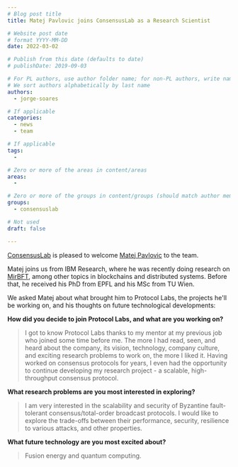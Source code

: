 ```yaml
---
# Blog post title
title: Matej Pavlovic joins ConsensusLab as a Research Scientist

# Website post date
# format YYYY-MM-DD
date: 2022-03-02

# Publish from this date (defaults to date)
# publishDate: 2019-09-03

# For PL authors, use author folder name; for non-PL authors, write name as in paper within ""
# We sort authors alphabetically by last name
authors:
  - jorge-soares

# If applicable
categories:
  - news
  - team

# If applicable
tags:
  -

# Zero or more of the areas in content/areas
areas:
  -

# Zero or more of the groups in content/groups (should match author membership)
groups:
  - consensuslab

# Not used
draft: false

---
```


[ConsensusLab](/groups/consensuslab/) is pleased to welcome [Matej Pavlovic](/authors/matej-pavlovic) to the team.

Matej joins us from IBM Research, where he was recently doing research on [MirBFT](https://github.com/hyperledger-labs/mirbft), among other topics in blockchains and distributed systems. Before that, he received his PhD from EPFL and his MSc from TU Wien.

We asked Matej about what brought him to Protocol Labs, the projects he'll be working on, and his thoughts on future technological developments:

**How did you decide to join Protocol Labs, and what are you working on?**

> I got to know Protocol Labs thanks to my mentor at my previous job who joined some time before me. The more I had read, seen, and heard about the company, its vision, technology, company culture, and exciting research problems to work on, the more I liked it. Having worked on consensus protocols for years, I even had the opportunity to continue developing my research project - a scalable, high-throughput consensus protocol.

**What research problems are you most interested in exploring?**

> I am very interested in the scalability and security of Byzantine fault-tolerant consensus/total-order broadcast protocols. I would like to explore the trade-offs between their performance, security, resilience to various attacks, and other properties.

**What future technology are you most excited about?**

> Fusion energy and quantum computing.
